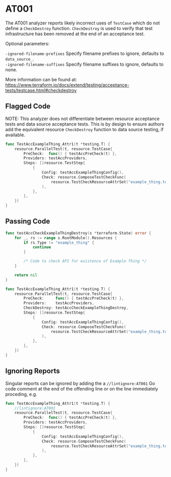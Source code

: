 # AT001

The AT001 analyzer reports likely incorrect uses of `TestCase`
which do not define a `CheckDestroy` function. `CheckDestroy` is used to verify
that test infrastructure has been removed at the end of an acceptance test.

Optional parameters:

`-ignored-filename-prefixes` Specify filename prefixes to ignore, defaults to `data_source_`.  
`-ignored-filename-suffixes` Specify filename suffixes to ignore, defaults to none.

More information can be found at:
https://www.terraform.io/docs/extend/testing/acceptance-tests/testcase.html#checkdestroy

## Flagged Code

NOTE: This analyzer does not differentiate between resource acceptance tests and data source acceptance tests. This is by design to ensure authors add the equivalent resource `CheckDestroy` function to data source testing, if available.

```go
func TestAccExampleThing_Attr1(t *testing.T) {
    resource.ParallelTest(t, resource.TestCase{
        PreCheck:  func() { testAccPreCheck(t) },
        Providers: testAccProviders,
        Steps: []resource.TestStep{
            {
                Config: testAccExampleThingConfig(),
                Check: resource.ComposeTestCheckFunc(
                    resource.TestCheckResourceAttrSet("example_thing.test", "attr1"),
                ),
            },
        },
    })
}
```

## Passing Code

```go
func testAccCheckExampleThingDestroy(s *terraform.State) error {
    for _, rs := range s.RootModule().Resources {
        if rs.Type != "example_thing" {
            continue
        }

        /* Code to check API for existence of Example Thing */
    }

    return nil
}

func TestAccExampleThing_Attr1(t *testing.T) {
    resource.ParallelTest(t, resource.TestCase{
        PreCheck:     func() { testAccPreCheck(t) },
        Providers:    testAccProviders,
        CheckDestroy: testAccCheckExampleThingDestroy,
        Steps: []resource.TestStep{
            {
                Config: testAccExampleThingConfig(),
                Check: resource.ComposeTestCheckFunc(
                    resource.TestCheckResourceAttrSet("example_thing.test", "attr1"),
                ),
            },
        },
    })
}
```

## Ignoring Reports

Singular reports can be ignored by adding the a `//lintignore:AT001` Go code comment at the end of the offending line or on the line immediately proceding, e.g.

```go
func TestAccExampleThing_Attr1(t *testing.T) {
    //lintignore:AT001
    resource.ParallelTest(t, resource.TestCase{
        PreCheck:  func() { testAccPreCheck(t) },
        Providers: testAccProviders,
        Steps: []resource.TestStep{
            {
                Config: testAccExampleThingConfig(),
                Check: resource.ComposeTestCheckFunc(
                    resource.TestCheckResourceAttrSet("example_thing.test", "attr1"),
                ),
            },
        },
    })
}
```
